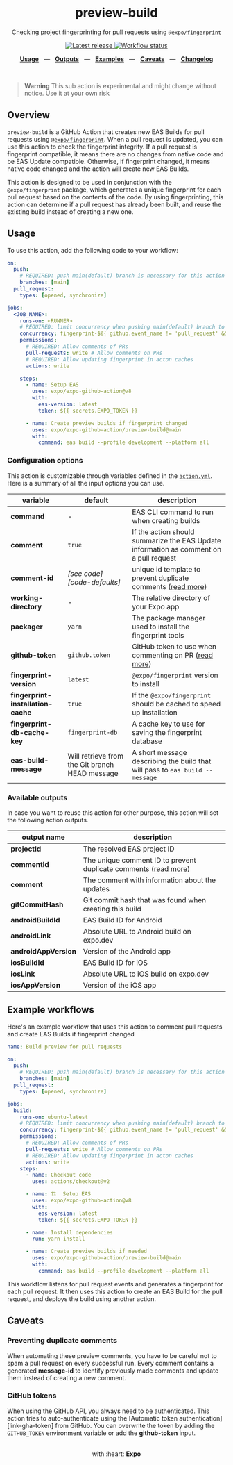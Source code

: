 <div align="center">
  <h1>preview-build</h1>
  <p>Checking project fingerprinting for pull requests using <a href="https://www.npmjs.com/package/@expo/fingerprint"><code>@expo/fingerprint</code></a></p>
</div>

<p align="center">
  <a href="https://github.com/expo/expo-github-action/releases" title="Latest release">
    <picture>
      <source media="(prefers-color-scheme: dark)" srcset="https://img.shields.io/github/package-json/v/expo/expo-github-action?style=flat-square&color=0366D6&labelColor=49505A">
      <img alt="Latest release" src="https://img.shields.io/github/package-json/v/expo/expo-github-action?style=flat-square&color=0366D6&labelColor=D1D5DA" />
    </picture>
  </a>
  <a href="https://github.com/expo/expo-github-action/actions" title="Workflow status">
    <picture>
      <source media="(prefers-color-scheme: dark)" srcset="https://img.shields.io/github/actions/workflow/status/expo/expo-github-action/test.yml?branch=main&style=flat-square&labelColor=49505A">
      <img alt="Workflow status" src="https://img.shields.io/github/actions/workflow/status/expo/expo-github-action/test.yml?branch=main&style=flat-square&labelColor=D1D5DA" />
    </picture>
  </a>
</p>

<p align="center">
  <a href="#usage"><b>Usage</b></a>
  &nbsp;&nbsp;&mdash;&nbsp;&nbsp;
  <a href="#available-outputs"><b>Outputs</b></a>
  &nbsp;&nbsp;&mdash;&nbsp;&nbsp;
  <a href="#example-workflows"><b>Examples</b></a>
  &nbsp;&nbsp;&mdash;&nbsp;&nbsp;
  <a href="#caveats"><b>Caveats</b></a>
  &nbsp;&nbsp;&mdash;&nbsp;&nbsp;
  <a href="https://github.com/expo/expo-github-action/blob/main/CHANGELOG.md"><b>Changelog</b></a>
</p>

<br />

> **Warning**
> This sub action is experimental and might change without notice. Use it at your own risk

## Overview

`preview-build` is a GitHub Action that creates new EAS Builds for pull requests using [`@expo/fingerprint`](https://www.npmjs.com/package/@expo/fingerprint). When a pull request is updated, you can use this action to check the fingerprint integrity. If a pull request is fingerprint compatible, it means there are no changes from native code and be EAS Update compatible. Otherwise, if fingerprint changed, it means native code changed and the action will create new EAS Builds.

This action is designed to be used in conjunction with the `@expo/fingerprint` package, which generates a unique fingerprint for each pull request based on the contents of the code. By using fingerprinting, this action can determine if a pull request has already been built, and reuse the existing build instead of creating a new one.

## Usage

To use this action, add the following code to your workflow:

```yaml
on:
  push:
    # REQUIRED: push main(default) branch is necessary for this action to update its fingerprint database
    branches: [main]
  pull_request:
    types: [opened, synchronize]

jobs:
  <JOB_NAME>:
    runs-on: <RUNNER>
    # REQUIRED: limit concurrency when pushing main(default) branch to prevent conflict for this action to update its fingerprint database
    concurrency: fingerprint-${{ github.event_name != 'pull_request' && 'main' || github.run_id }}
    permissions:
      # REQUIRED: Allow comments of PRs
      pull-requests: write # Allow comments on PRs
      # REQUIRED: Allow updating fingerprint in acton caches
      actions: write

    steps:
      - name: Setup EAS
        uses: expo/expo-github-action@v8
        with:
          eas-version: latest
          token: ${{ secrets.EXPO_TOKEN }}

      - name: Create preview builds if fingerprint changed
        uses: expo/expo-github-action/preview-build@main
        with:
          command: eas build --profile development --platform all
```

### Configuration options

This action is customizable through variables defined in the [`action.yml`](action.yml).
Here is a summary of all the input options you can use.

| variable                           | default                                        | description                                                                                    |
| ---------------------------------- | ---------------------------------------------- | ---------------------------------------------------------------------------------------------- |
| **command**                        | -                                              | EAS CLI command to run when creating builds                                                    |
| **comment**                        | `true`                                         | If the action should summarize the EAS Update information as comment on a pull request         |
| **comment-id**                     | _[see code][code-defaults]_                    | unique id template to prevent duplicate comments ([read more](#preventing-duplicate-comments)) |
| **working-directory**              | -                                              | The relative directory of your Expo app                                                        |
| **packager**                       | `yarn`                                       | The package manager used to install the fingerprint tools                                      |
| **github-token**                   | `github.token`                                 | GitHub token to use when commenting on PR ([read more](#github-tokens))                        |
| **fingerprint-version**            | `latest`                                       | `@expo/fingerprint` version to install                                                         |
| **fingerprint-installation-cache** | `true`                                         | If the `@expo/fingerprint` should be cached to speed up installation                           |
| **fingerprint-db-cache-key**       | `fingerprint-db`                               | A cache key to use for saving the fingerprint database                                         |
| **eas-build-message**              | Will retrieve from the Git branch HEAD message | A short message describing the build that will pass to `eas build --message`                   |

### Available outputs

In case you want to reuse this action for other purpose, this action will set the following action outputs.

| output name           | description                                                                                       |
| --------------------- | ------------------------------------------------------------------------------------------------- |
| **projectId**         | The resolved EAS project ID                                                                       |
| **commentId**         | The unique comment ID to prevent duplicate comments ([read more](#preventing-duplicate-comments)) |
| **comment**           | The comment with information about the updates                                                    |
| **gitCommitHash**     | Git commit hash that was found when creating this build                                           |
| **androidBuildId**    | EAS Build ID for Android                                                                          |
| **androidLink**       | Absolute URL to Android build on expo.dev                                                         |
| **androidAppVersion** | Version of the Android app                                                                        |
| **iosBuildId**        | EAS Build ID for iOS                                                                              |
| **iosLink**           | Absolute URL to iOS build on expo.dev                                                             |
| **iosAppVersion**     | Version of the iOS app                                                                            |

## Example workflows

Here's an example workflow that uses this action to comment pull requests and create EAS Builds if fingerprint changed

```yaml
name: Build preview for pull requests

on:
  push:
    # REQUIRED: push main(default) branch is necessary for this action to update its fingerprint database
    branches: [main]
  pull_request:
    types: [opened, synchronize]

jobs:
  build:
    runs-on: ubuntu-latest
    # REQUIRED: limit concurrency when pushing main(default) branch to prevent conflict for this action to update its fingerprint database
    concurrency: fingerprint-${{ github.event_name != 'pull_request' && 'main' || github.run_id }}
    permissions:
      # REQUIRED: Allow comments of PRs
      pull-requests: write # Allow comments on PRs
      # REQUIRED: Allow updating fingerprint in acton caches
      actions: write
    steps:
      - name: Checkout code
        uses: actions/checkout@v2

      - name: 🏗  Setup EAS
        uses: expo/expo-github-action@v8
        with:
          eas-version: latest
          token: ${{ secrets.EXPO_TOKEN }}

      - name: Install dependencies
        run: yarn install

      - name: Create preview builds if needed
        uses: expo/expo-github-action/preview-build@main
        with:
          command: eas build --profile development --platform all
```

This workflow listens for pull request events and generates a fingerprint for each pull request. It then uses this action to create an EAS Build for the pull request, and deploys the build using another action.

## Caveats

### Preventing duplicate comments

When automating these preview comments, you have to be careful not to spam a pull request on every successful run.
Every comment contains a generated **message-id** to identify previously made comments and update them instead of creating a new comment.

### GitHub tokens

When using the GitHub API, you always need to be authenticated.
This action tries to auto-authenticate using the [Automatic token authentication][link-gha-token] from GitHub.
You can overwrite the token by adding the `GITHUB_TOKEN` environment variable or add the **github-token** input.

<div align="center">
  <br />
  with :heart:&nbsp;<strong>Expo</strong>
  <br />
</div>
